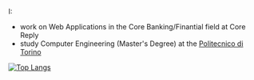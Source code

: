 <!--
Here are some ideas to get you started:
**bred91/bred91** is a ✨ _special_ ✨ repository because its `README.md` (this file) appears on your GitHub profile.

- 👯 I’m looking to collaborate on ...
- 🤔 I’m looking for help with ...
- 💬 Ask me about ...
- 📫 How to reach me: ...
- 😄 Pronouns: ...
- ⚡ Fun fact: ...
-->
I:
- work on Web Applications in the Core Banking/Finantial field at Core Reply
- study Computer Engineering (Master's Degree) at the [Politecnico di Torino](https://github.com/polito)

[![Top Langs](https://github-readme-stats.vercel.app/api/top-langs/?username=bred91&count_private=true&show_icons=true&theme=tokyonight&size_weight=0.5&count_weight=0.5)](https://github.com/anuraghazra/github-readme-stats)
